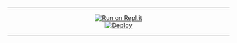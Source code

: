 ----

<div align="center">

[![Run on Repl.it](https://i.postimg.cc/MHsYyDNM/replit-logo-png-transparent.png)](https://repl.it/@Quiec/whatsasena)                                                                                                                                                                                                                                                                      
[![Deploy](https://i.postimg.cc/Y01v7qfp/heroku-logo-1.png)](https://heroku.com/deploy?template=https://github.com/Project-TH/nothing)
     </div>

----


